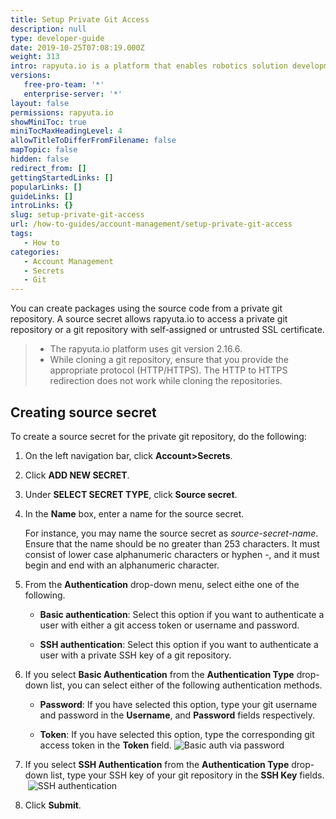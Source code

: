 ```yaml
---
title: Setup Private Git Access
description: null
type: developer-guide
date: 2019-10-25T07:08:19.000Z
weight: 313
intro: rapyuta.io is a platform that enables robotics solution development by providing the necessary software infrastructure and facilitating the interaction between multiple stakeholders who contribute to the solution development.
versions:
   free-pro-team: '*'
   enterprise-server: '*'
layout: false
permissions: rapyuta.io
showMiniToc: true
miniTocMaxHeadingLevel: 4
allowTitleToDifferFromFilename: false
mapTopic: false
hidden: false
redirect_from: []
gettingStartedLinks: []
popularLinks: []
guideLinks: []
introLinks: {}
slug: setup-private-git-access
url: /how-to-guides/account-management/setup-private-git-access
tags:
   - How to
categories:
   - Account Management
   - Secrets
   - Git
---
```


You can create packages using the source code from a private git repository. A source secret allows rapyuta.io to access a private git repository or a git repository with self-assigned or untrusted SSL certificate.

> * The rapyuta.io platform uses git version 2.16.6.
> * While cloning a git repository, ensure that you provide the appropriate protocol (HTTP/HTTPS). The HTTP to HTTPS redirection does not work while cloning the repositories.


## Creating source secret

To create a source secret for the private git repository, do the following:

1. On the left navigation bar, click **Account>Secrets**.

2. Click **ADD NEW SECRET**.

3. Under **SELECT SECRET TYPE**, click **Source secret**.

4. In the **Name** box, enter a name for the source secret.

   For instance, you may name the source secret as *_source-secret-name_*. Ensure that the name should be no greater than 253 characters. It must consist of lower case alphanumeric characters or hyphen -, and it must begin and end with an alphanumeric character.

5. From the **Authentication** drop-down menu, select eithe one of the following.

   * **Basic authentication**: Select this option if you want to authenticate a user with either a git access token or  username and password.

   * **SSH authentication**: Select this option if you want to authenticate a user with a private SSH key of a git repository.
   
6. If you select **Basic Authentication** from the **Authentication Type** drop-down list, you can select either of the following authentication methods.

   * **Password**: If you have selected this option, type your git username and password in the **Username**, and **Password** fields respectively.

   * **Token**: If you have selected this option, type the corresponding git access token in the **Token** field.
      ![Basic auth via password](/images/core-concepts/source-secret/basicauth-password.png?classes=border,shadow&width=40pc)

7. If you select **SSH Authentication** from the **Authentication Type** drop-down list, type your SSH key of your git repository in the **SSH Key** fields.
​    ![SSH authentication](/images/core-concepts/source-secret/sshauth.png?classes=border,shadow&width=40pc) 

7. Click **Submit**.
